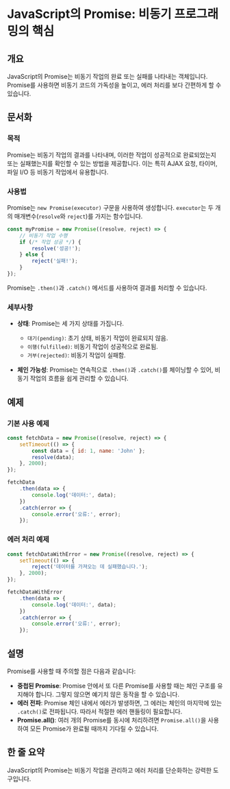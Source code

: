 <!--
Meta Description: # JavaScript의 Promise: 비동기 프로그래밍의 핵심 ## 개요 JavaScript의 Promise는 비동기 작업의 완료 또는 실패를 나타내는 객체입니다. Promise를 사용하면 비동기 코드의 가독성을 높이고, 에러 처리를 보다 간편하게 할 수 있습니다....
Meta Keywords: 비동기, promise, promise는, resolve, reject
-->

# JavaScript의 Promise: 비동기 프로그래밍의 핵심

## 개요
JavaScript의 Promise는 비동기 작업의 완료 또는 실패를 나타내는 객체입니다. Promise를 사용하면 비동기 코드의 가독성을 높이고, 에러 처리를 보다 간편하게 할 수 있습니다.

## 문서화

### 목적
Promise는 비동기 작업의 결과를 나타내며, 이러한 작업이 성공적으로 완료되었는지 또는 실패했는지를 확인할 수 있는 방법을 제공합니다. 이는 특히 AJAX 요청, 타이머, 파일 I/O 등 비동기 작업에서 유용합니다.

### 사용법
Promise는 `new Promise(executor)` 구문을 사용하여 생성합니다. `executor`는 두 개의 매개변수(`resolve`와 `reject`)를 가지는 함수입니다. 

```javascript
const myPromise = new Promise((resolve, reject) => {
    // 비동기 작업 수행
    if (/* 작업 성공 */) {
        resolve('성공!');
    } else {
        reject('실패!');
    }
});
```

Promise는 `.then()`과 `.catch()` 메서드를 사용하여 결과를 처리할 수 있습니다.

### 세부사항
- **상태**: Promise는 세 가지 상태를 가집니다.
  - `대기(pending)`: 초기 상태, 비동기 작업이 완료되지 않음.
  - `이행(fulfilled)`: 비동기 작업이 성공적으로 완료됨.
  - `거부(rejected)`: 비동기 작업이 실패함.

- **체인 가능성**: Promise는 연속적으로 `.then()`과 `.catch()`를 체이닝할 수 있어, 비동기 작업의 흐름을 쉽게 관리할 수 있습니다.

## 예제

### 기본 사용 예제
```javascript
const fetchData = new Promise((resolve, reject) => {
    setTimeout(() => {
        const data = { id: 1, name: 'John' };
        resolve(data);
    }, 2000);
});

fetchData
    .then(data => {
        console.log('데이터:', data);
    })
    .catch(error => {
        console.error('오류:', error);
    });
```

### 에러 처리 예제
```javascript
const fetchDataWithError = new Promise((resolve, reject) => {
    setTimeout(() => {
        reject('데이터를 가져오는 데 실패했습니다.');
    }, 2000);
});

fetchDataWithError
    .then(data => {
        console.log('데이터:', data);
    })
    .catch(error => {
        console.error('오류:', error);
    });
```

## 설명
Promise를 사용할 때 주의할 점은 다음과 같습니다:
- **중첩된 Promise**: Promise 안에서 또 다른 Promise를 사용할 때는 체인 구조를 유지해야 합니다. 그렇지 않으면 예기치 않은 동작을 할 수 있습니다.
- **에러 전파**: Promise 체인 내에서 에러가 발생하면, 그 에러는 체인의 마지막에 있는 `.catch()`로 전파됩니다. 따라서 적절한 에러 핸들링이 필요합니다.
- **Promise.all()**: 여러 개의 Promise를 동시에 처리하려면 `Promise.all()`을 사용하여 모든 Promise가 완료될 때까지 기다릴 수 있습니다.

## 한 줄 요약
JavaScript의 Promise는 비동기 작업을 관리하고 에러 처리를 단순화하는 강력한 도구입니다.